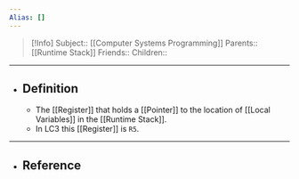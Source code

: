 ```yaml
---
Alias: []
---
```

> [!Info]
> Subject:: [[Computer Systems Programming]]
> Parents:: [[Runtime Stack]]
> Friends:: 
> Children:: 
---
- ## Definition
	- The [[Register]] that holds a [[Pointer]] to the location of [[Local Variables]] in the [[Runtime Stack]].
	- In LC3 this [[Register]] is `R5`.
---
- ## Reference